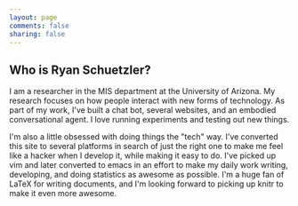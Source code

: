 ```yaml
---
layout: page
comments: false
sharing: false
---
```


## Who is Ryan Schuetzler?

I am a researcher in the MIS department at the University of Arizona. My
research focuses on how people interact with new forms of technology. As part of
my work, I've built a chat bot, several websites, and an embodied conversational
agent. I love running experiments and testing out new things.

I'm also a little obsessed with doing things the "tech" way. I've converted this
site to several platforms in search of just the right one to make me feel like a
hacker when I develop it, while making it easy to do. I've picked up vim and
later converted to emacs in an effort to make my daily work writing, developing,
and doing statistics as awesome as possible. I'm a huge fan of LaTeX for writing
documents, and I'm looking forward to picking up knitr to make it even more
awesome.
